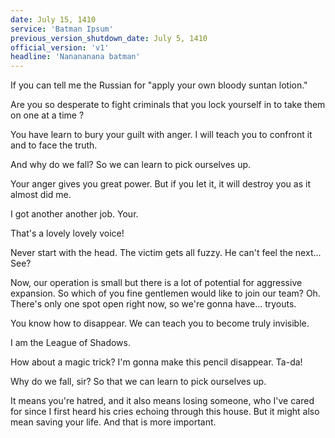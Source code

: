 ```yaml
---
date: July 15, 1410
service: 'Batman Ipsum'
previous_version_shutdown_date: July 5, 1410
official_version: 'v1'
headline: 'Nanananana batman'
---
```



If you can tell me the Russian for "apply your own bloody suntan lotion."

Are you so desperate to fight criminals that you lock yourself in to take them on one at a time ?

You have learn to bury your guilt with anger. I will teach you to confront it and to face the truth.

And why do we fall? So we can learn to pick ourselves up.

Your anger gives you great power. But if you Iet it, it will destroy you as it almost did me.

I got another another job. Your.

That's a lovely lovely voice!

Never start with the head. The victim gets all fuzzy. He can't feel the next... See?

Now, our operation is small but there is a lot of potential for aggressive expansion. So which of you fine gentlemen would like to join our team? Oh. There's only one spot open right now, so we're gonna have... tryouts.

You know how to disappear. We can teach you to become truly invisible.

I am the League of Shadows.

How about a magic trick? I'm gonna make this pencil disappear. Ta-da!

Why do we fall, sir? So that we can learn to pick ourselves up.

It means you're hatred, and it also means losing someone, who I've cared for since I first heard his cries echoing through this house. But it might also mean saving your life. And that is more important.

